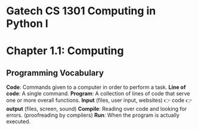 # Gatech CS 1301 Computing in Python I

# Chapter 1.1: Computing
## Programming Vocabulary
**Code**: Commands given to a computer in order to perform a task.
**Line of code**: A single command.
**Program**: A collection of lines of code that serve one or more overall functions.
**Input** (files, user input, websites) 👉 code 👉 **output** (files, screen, sound)
**Compile**: Reading over code and looking for errors. (proofreading by compilers)
**Run**: When the program is actually executed.
